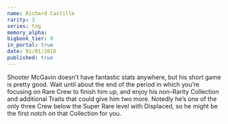 ```yaml
---
name: Richard Castillo
rarity: 3
series: tng
memory_alpha:
bigbook_tier: 9
in_portal: true
date: 01/01/2016
published: true
---
```


Shooter McGavin doesn’t have fantastic stats anywhere, but his short game is pretty good. Wait until about the end of the period in which you’re focusing on Rare Crew to finish him up, and enjoy his non-Rarity Collection and additional Traits that could give him two more. Notedly he’s one of the only three Crew below the Super Rare level with Displaced, so he might be the first notch on that Collection for you.
